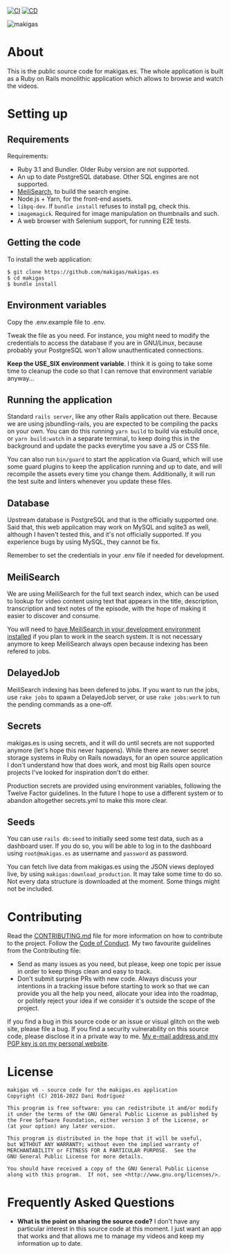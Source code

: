 [![CI](https://github.com/makigas/makigas.es/actions/workflows/ci.yml/badge.svg)](https://github.com/makigas/makigas.es/actions/workflows/ci.yml)
[![CD](https://github.com/makigas/makigas.es/actions/workflows/cd.yml/badge.svg)](https://github.com/makigas/makigas.es/actions/workflows/cd.yml)

<img src="https://i.imgur.com/GPJvkq1.png" alt="makigas">

# About

This is the public source code for makigas.es. The whole application is built
as a Ruby on Rails monolithic application which allows to browse and watch the
videos.

# Setting up

## Requirements

Requirements:

* Ruby 3.1 and Bundler. Older Ruby version are not supported.
* An up to date PostgreSQL database. Other SQL engines are not supported.
* [MeiliSearch](https://www.meilisearch.com/), to build the search engine.
* Node.js + Yarn, for the front-end assets.
* `libpq-dev`. If `bundle install` refuses to install pg, check this.
* `imagemagick`. Required for image manipulation on thumbnails and such.
* A web browser with Selenium support, for running E2E tests.

## Getting the code

To install the web application:

    $ git clone https://github.com/makigas/makigas.es
    $ cd makigas
    $ bundle install

## Environment variables

Copy the .env.example file to .env.

Tweak the file as you need.  For instance, you might need to modify the
credentials to access the database if you are in GNU/Linux, because
probably your PostgreSQL won't allow unauthenticated connections.

**Keep the USE_SIX environment variable**. I think it is going to take
some time to cleanup the code so that I can remove that environment
variable anyway...

## Running the application

Standard `rails server`, like any other Rails application out there.  Because
we are using jsbundling-rails, you are expected to be compiling the packs on
your own. You can do this running `yarn build` to build via esbuild once, or
`yarn build:watch` in a separate terminal, to keep doing this in the background
and update the packs everytime you save a JS or CSS file.

You can also run `bin/guard` to start the application via Guard, which will use
some guard plugins to keep the application running and up to date, and will
recompile the assets every time you change them. Additionally, it will run
the test suite and linters whenever you update these files.

## Database

Upstream database is PostgreSQL and that is the officially supported one. Said
that, this web application may work on MySQL and sqlite3 as well, although I
haven't tested this, and it's not officially supported. If you experience bugs
by using MySQL, they cannot be fix.

Remember to set the credentials in your .env file if needed for development.

## MeiliSearch

We are using MeiliSearch for the full text search index, which can be
used to lookup for video content using text that appears in the title,
description, transcription and text notes of the episode, with the hope
of making it easier to discover and consume.

You will need to [have MeiliSearch in your development environment
installed](https://docs.meilisearch.com/) if you plan to work in the
search system. It is not necessary anymore to keep MeiliSearch always
open because indexing has been refered to jobs.

## DelayedJob

MeiliSearch indexing has been defered to jobs.  If you want to run the
jobs, use `rake jobs` to spawn a DelayedJob server, or use `rake
jobs:work` to run the pending commands as a one-off.

## Secrets

makigas.es is using secrets, and it will do until secrets are not supported
anymore (let's hope this never happens). While there are newer secret storage
systems in Ruby on Rails nowadays, for an open source application I don't
understand how that does work, and most big Rails open source projects I've
looked for inspiration don't do either.

Production secrets are provided using environment variables, following the
Twelve Factor guidelines. In the future I hope to use a different system or
to abandon altogether secrets.yml to make this more clear.

## Seeds

You can use `rails db:seed` to initially seed some test data, such as a
dashboard user. If you do so, you will be able to log in to the dashboard
using `root@makigas.es` as username and `password` as password.

You can fetch live data from makigas.es using the JSON views deployed live,
by using `makigas:download_production`. It may take some time to do so.
Not every data structure is downloaded at the moment. Some things might not
be included.

# Contributing

Read the [CONTRIBUTING.md][1] file for more information on how to contribute to
the project. Follow the [Code of Conduct][2]. My two favourite guidelines from
the Contributing file:

* Send as many issues as you need, but please, keep one topic per issue
  in order to keep things clean and easy to track.
* Don't submit surprise PRs with new code. Always discuss your intentions
  in a tracking issue before starting to work so that we can provide you all
  the help you need, allocate your idea into the roadmap, or politely reject
  your idea if we consider it's outside the scope of the project.

If you find a bug in this source code or an issue or visual glitch on the web
site, please file a bug. If you find a security vulnerability on this source
code, please disclose it in a private way to me. [My e-mail address and my
PGP key is on my personal website][3].

# License

    makigas v6 - source code for the makigas.es application
    Copyright (C) 2016-2022 Dani Rodríguez

    This program is free software: you can redistribute it and/or modify
    it under the terms of the GNU General Public License as published by
    the Free Software Foundation, either version 3 of the License, or
    (at your option) any later version.

    This program is distributed in the hope that it will be useful,
    but WITHOUT ANY WARRANTY; without even the implied warranty of
    MERCHANTABILITY or FITNESS FOR A PARTICULAR PURPOSE.  See the
    GNU General Public License for more details.

    You should have received a copy of the GNU General Public License
    along with this program.  If not, see <http://www.gnu.org/licenses/>.


# Frequently Asked Questions

* **What is the point on sharing the source code?**
  I don't have any particular interest in this source code at this moment. I
  just want an app that works and that allows me to manage my videos and keep
  my information up to date.

[1]: https://github.com/makigas/makigas.es/blob/trunk/CONTRIBUTING.md
[2]: https://github.com/makigas/makigas.es/blob/trunk/CODE_OF_CONDUCT.md
[3]: https://www.danirod.es/contact/
